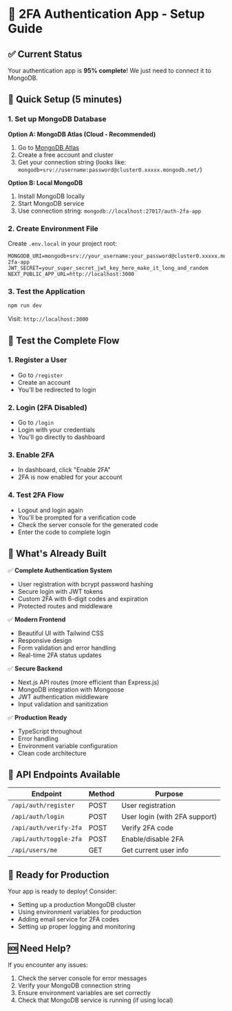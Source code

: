 # 🔐 2FA Authentication App - Setup Guide

## ✅ **Current Status**
Your authentication app is **95% complete**! We just need to connect it to MongoDB.

## 🚀 **Quick Setup (5 minutes)**

### 1. **Set up MongoDB Database**

**Option A: MongoDB Atlas (Cloud - Recommended)**
1. Go to [MongoDB Atlas](https://www.mongodb.com/atlas)
2. Create a free account and cluster
3. Get your connection string (looks like: `mongodb+srv://username:password@cluster0.xxxxx.mongodb.net/`)

**Option B: Local MongoDB**
1. Install MongoDB locally
2. Start MongoDB service
3. Use connection string: `mongodb://localhost:27017/auth-2fa-app`

### 2. **Create Environment File**
Create `.env.local` in your project root:

```env
MONGODB_URI=mongodb+srv://your_username:your_password@cluster0.xxxxx.mongodb.net/auth-2fa-app
JWT_SECRET=your_super_secret_jwt_key_here_make_it_long_and_random
NEXT_PUBLIC_APP_URL=http://localhost:3000
```

### 3. **Test the Application**
```bash
npm run dev
```

Visit: `http://localhost:3000`

## 🧪 **Test the Complete Flow**

### 1. **Register a User**
- Go to `/register`
- Create an account
- You'll be redirected to login

### 2. **Login (2FA Disabled)**
- Go to `/login`
- Login with your credentials
- You'll go directly to dashboard

### 3. **Enable 2FA**
- In dashboard, click "Enable 2FA"
- 2FA is now enabled for your account

### 4. **Test 2FA Flow**
- Logout and login again
- You'll be prompted for a verification code
- Check the server console for the generated code
- Enter the code to complete login

## 🎯 **What's Already Built**

✅ **Complete Authentication System**
- User registration with bcrypt password hashing
- Secure login with JWT tokens
- Custom 2FA with 6-digit codes and expiration
- Protected routes and middleware

✅ **Modern Frontend**
- Beautiful UI with Tailwind CSS
- Responsive design
- Form validation and error handling
- Real-time 2FA status updates

✅ **Secure Backend**
- Next.js API routes (more efficient than Express.js)
- MongoDB integration with Mongoose
- JWT authentication middleware
- Input validation and sanitization

✅ **Production Ready**
- TypeScript throughout
- Error handling
- Environment variable configuration
- Clean code architecture

## 🔧 **API Endpoints Available**

| Endpoint | Method | Purpose |
|----------|--------|---------|
| `/api/auth/register` | POST | User registration |
| `/api/auth/login` | POST | User login (with 2FA support) |
| `/api/auth/verify-2fa` | POST | Verify 2FA code |
| `/api/auth/toggle-2fa` | POST | Enable/disable 2FA |
| `/api/users/me` | GET | Get current user info |

## 🚀 **Ready for Production**

Your app is ready to deploy! Consider:
- Setting up a production MongoDB cluster
- Using environment variables for production
- Adding email service for 2FA codes
- Setting up proper logging and monitoring

## 🆘 **Need Help?**

If you encounter any issues:
1. Check the server console for error messages
2. Verify your MongoDB connection string
3. Ensure environment variables are set correctly
4. Check that MongoDB service is running (if using local)
